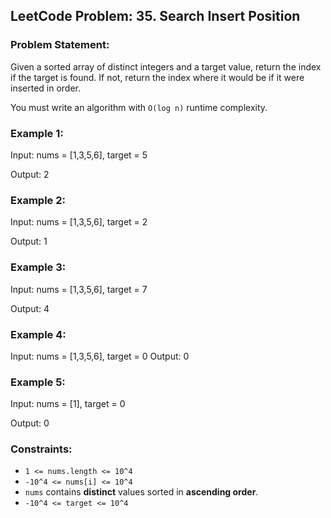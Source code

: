 ## LeetCode Problem: 35. Search Insert Position

### Problem Statement:
Given a sorted array of distinct integers and a target value, return the index if the target is found. If not, return the index where it would be if it were inserted in order.

You must write an algorithm with `O(log n)` runtime complexity.

### Example 1:
Input: nums = [1,3,5,6], target = 5
<p>Output: 2

### Example 2:
Input: nums = [1,3,5,6], target = 2
<p>Output: 1

### Example 3:
Input: nums = [1,3,5,6], target = 7
<p>Output: 4

### Example 4:
Input: nums = [1,3,5,6], target = 0
Output: 0

### Example 5:

Input: nums = [1], target = 0
<p>Output: 0

### Constraints:
- `1 <= nums.length <= 10^4`
- `-10^4 <= nums[i] <= 10^4`
- `nums` contains **distinct** values sorted in **ascending order**.
- `-10^4 <= target <= 10^4`